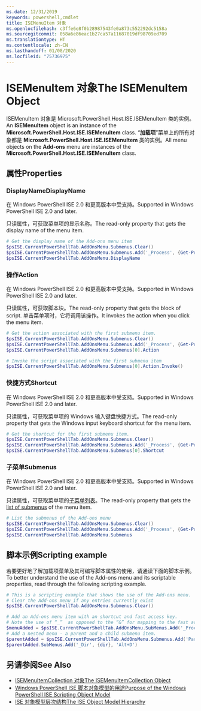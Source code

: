 ```yaml
---
ms.date: 12/31/2019
keywords: powershell,cmdlet
title: ISEMenuItem 对象
ms.openlocfilehash: c3ffe6e8f0b28987543fe0a873c552292dc5158a
ms.sourcegitcommit: 058a6e86eac1b27ca57a11687019df98709ed709
ms.translationtype: HT
ms.contentlocale: zh-CN
ms.lasthandoff: 01/08/2020
ms.locfileid: "75736975"
---
```

# <a name="the-isemenuitem-object"></a><span data-ttu-id="8c3a7-103">ISEMenuItem 对象</span><span class="sxs-lookup"><span data-stu-id="8c3a7-103">The ISEMenuItem Object</span></span>

<span data-ttu-id="8c3a7-104">ISEMenuItem 对象是 Microsoft.PowerShell.Host.ISE.ISEMenuItem 类的实例。  </span><span class="sxs-lookup"><span data-stu-id="8c3a7-104">An **ISEMenuItem** object is an instance of the **Microsoft.PowerShell.Host.ISE.ISEMenuItem** class.</span></span>
<span data-ttu-id="8c3a7-105">“**加载项**”菜单上的所有对象都是 **Microsoft.PowerShell.Host.ISE.ISEMenuItem** 类的实例。</span><span class="sxs-lookup"><span data-stu-id="8c3a7-105">All menu objects on the **Add-ons** menu are instances of the **Microsoft.PowerShell.Host.ISE.ISEMenuItem** class.</span></span>

## <a name="properties"></a><span data-ttu-id="8c3a7-106">属性</span><span class="sxs-lookup"><span data-stu-id="8c3a7-106">Properties</span></span>

### <a name="displayname"></a><span data-ttu-id="8c3a7-107">DisplayName</span><span class="sxs-lookup"><span data-stu-id="8c3a7-107">DisplayName</span></span>

<span data-ttu-id="8c3a7-108">在 Windows PowerShell ISE 2.0 和更高版本中受支持。</span><span class="sxs-lookup"><span data-stu-id="8c3a7-108">Supported in Windows PowerShell ISE 2.0 and later.</span></span>

<span data-ttu-id="8c3a7-109">只读属性，可获取菜单项的显示名称。</span><span class="sxs-lookup"><span data-stu-id="8c3a7-109">The read-only property that gets the display name of the menu item.</span></span>

```powershell
# Get the display name of the Add-ons menu item
$psISE.CurrentPowerShellTab.AddOnsMenu.Submenus.Clear()
$psISE.CurrentPowerShellTab.AddOnsMenu.Submenus.Add('_Process', {Get-Process}, 'Alt+P')
$psISE.CurrentPowerShellTab.AddOnsMenu.DisplayName
```

### <a name="action"></a><span data-ttu-id="8c3a7-110">操作</span><span class="sxs-lookup"><span data-stu-id="8c3a7-110">Action</span></span>

<span data-ttu-id="8c3a7-111">在 Windows PowerShell ISE 2.0 和更高版本中受支持。</span><span class="sxs-lookup"><span data-stu-id="8c3a7-111">Supported in Windows PowerShell ISE 2.0 and later.</span></span>

<span data-ttu-id="8c3a7-112">只读属性，可获取脚本块。</span><span class="sxs-lookup"><span data-stu-id="8c3a7-112">The read-only property that gets the block of script.</span></span> <span data-ttu-id="8c3a7-113">单击菜单项时，它将调用该操作。</span><span class="sxs-lookup"><span data-stu-id="8c3a7-113">It invokes the action when you click the menu item.</span></span>

```powershell
# Get the action associated with the first submenu item.
$psISE.CurrentPowerShellTab.AddOnsMenu.Submenus.Clear()
$psISE.CurrentPowerShellTab.AddOnsMenu.Submenus.Add('_Process', {Get-Process}, 'Alt+P')
$psISE.CurrentPowerShellTab.AddOnsMenu.Submenus[0].Action

# Invoke the script associated with the first submenu item
$psISE.CurrentPowerShellTab.AddOnsMenu.Submenus[0].Action.Invoke()
```

### <a name="shortcut"></a><span data-ttu-id="8c3a7-114">快捷方式</span><span class="sxs-lookup"><span data-stu-id="8c3a7-114">Shortcut</span></span>

<span data-ttu-id="8c3a7-115">在 Windows PowerShell ISE 2.0 和更高版本中受支持。</span><span class="sxs-lookup"><span data-stu-id="8c3a7-115">Supported in Windows PowerShell ISE 2.0 and later.</span></span>

<span data-ttu-id="8c3a7-116">只读属性，可获取菜单项的 Windows 输入键盘快捷方式。</span><span class="sxs-lookup"><span data-stu-id="8c3a7-116">The read-only property that gets the Windows input keyboard shortcut for the menu item.</span></span>

```powershell
# Get the shortcut for the first submenu item.
$psISE.CurrentPowerShellTab.AddOnsMenu.Submenus.Clear()
$psISE.CurrentPowerShellTab.AddOnsMenu.Submenus.Add('_Process', {Get-Process}, 'Alt+P')
$psISE.CurrentPowerShellTab.AddOnsMenu.Submenus[0].Shortcut
```

### <a name="submenus"></a><span data-ttu-id="8c3a7-117">子菜单</span><span class="sxs-lookup"><span data-stu-id="8c3a7-117">Submenus</span></span>

<span data-ttu-id="8c3a7-118">在 Windows PowerShell ISE 2.0 和更高版本中受支持。</span><span class="sxs-lookup"><span data-stu-id="8c3a7-118">Supported in Windows PowerShell ISE 2.0 and later.</span></span>

<span data-ttu-id="8c3a7-119">只读属性，可获取菜单项的[子菜单列表](The-ISEMenuItemCollection-Object.md)。</span><span class="sxs-lookup"><span data-stu-id="8c3a7-119">The read-only property that gets the [list of submenus](The-ISEMenuItemCollection-Object.md) of the menu item.</span></span>

```powershell
# List the submenus of the Add-ons menu
$psISE.CurrentPowerShellTab.AddOnsMenu.Submenus.Clear()
$psISE.CurrentPowerShellTab.AddOnsMenu.Submenus.Add('_Process', {Get-Process}, 'Alt+P')
$psISE.CurrentPowerShellTab.AddOnsMenu.Submenus
```

## <a name="scripting-example"></a><span data-ttu-id="8c3a7-120">脚本示例</span><span class="sxs-lookup"><span data-stu-id="8c3a7-120">Scripting example</span></span>

<span data-ttu-id="8c3a7-121">若要更好地了解加载项菜单及其可编写脚本属性的使用，请通读下面的脚本示例。</span><span class="sxs-lookup"><span data-stu-id="8c3a7-121">To better understand the use of the Add-ons menu and its scriptable properties, read through the following scripting example.</span></span>

```powershell
# This is a scripting example that shows the use of the Add-ons menu.
# Clear the Add-ons menu if any entries currently exist
$psISE.CurrentPowerShellTab.AddOnsMenu.Submenus.Clear()

# Add an Add-ons menu item with an shortcut and fast access key.
# Note the use of “_”  as opposed to the “&” for mapping to the fast access key letter for the menu item.
$menuAdded = $psISE.CurrentPowerShellTab.AddOnsMenu.SubMenus.Add('_Process', {Get-Process}, 'Alt+P')
# Add a nested menu - a parent and a child submenu item.
$parentAdded = $psISE.CurrentPowerShellTab.AddOnsMenu.Submenus.Add('Parent', $null, $null)
$parentAdded.SubMenus.Add('_Dir', {dir}, 'Alt+D')
```

## <a name="see-also"></a><span data-ttu-id="8c3a7-122">另请参阅</span><span class="sxs-lookup"><span data-stu-id="8c3a7-122">See Also</span></span>

- [<span data-ttu-id="8c3a7-123">ISEMenuItemCollection 对象</span><span class="sxs-lookup"><span data-stu-id="8c3a7-123">The ISEMenuItemCollection Object</span></span>](The-ISEMenuItemCollection-Object.md)
- [<span data-ttu-id="8c3a7-124">Windows PowerShell ISE 脚本对象模型的用途</span><span class="sxs-lookup"><span data-stu-id="8c3a7-124">Purpose of the Windows PowerShell ISE Scripting Object Model</span></span>](Purpose-of-the-Windows-PowerShell-ISE-Scripting-Object-Model.md)
- [<span data-ttu-id="8c3a7-125">ISE 对象模型层次结构</span><span class="sxs-lookup"><span data-stu-id="8c3a7-125">The ISE Object Model Hierarchy</span></span>](The-ISE-Object-Model-Hierarchy.md)
